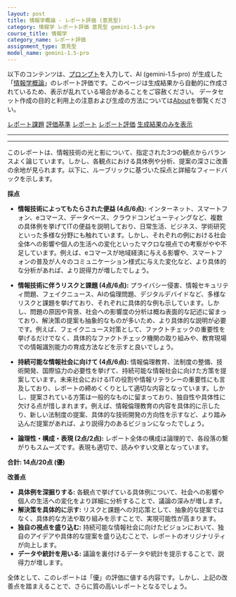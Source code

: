 ```yaml
---
layout: post
title: 情報学概論 - レポート評価 (意見型)
category: 情報学 レポート評価 意見型 gemini-1.5-pro
course_title: 情報学
category_name: レポート評価
assignment_type: 意見型
model_name: gemini-1.5-pro
---
```


以下のコンテンツは、[プロンプト](https://github.com/takedatoshiyuki/synthetic_assignments/tree/main/generated/情報学/gemini-1.5-pro/prompt_レポート評価-意見型.md)を入力して、AI (gemini-1.5-pro) が生成した「[情報学概論](/contents/情報学/)」のレポート評価です。このページは生成結果から自動的に作成されているため、表示が乱れている場合があることをご容赦ください。
データセット作成の目的と利用上の注意および生成の方法については[About](/About)を御覧ください。

[レポート課題](../レポート課題-意見型)
[評価基準](../評価基準-意見型)
[レポート](../レポート-意見型)
[レポート評価](../レポート評価-意見型)
[生成結果のみを表示](https://github.com/takedatoshiyuki/synthetic_assignments/tree/main/generated/情報学/gemini-1.5-pro/レポート評価-意見型.md)
  

***
***
  
このレポートは、情報技術の光と影について、指定された3つの観点からバランスよく論じています。しかし、各観点における具体例や分析、提案の深さに改善の余地が見られます。以下に、ルーブリックに基づいた採点と詳細なフィードバックを示します。

**採点**

* **情報技術によってもたらされた便益 (4点/6点):**  インターネット、スマートフォン、eコマース、データベース、クラウドコンピューティングなど、複数の具体例を挙げてITの便益を説明しており、日常生活、ビジネス、学術研究といった多様な分野にも触れています。しかし、それぞれの例における社会全体への影響や個人の生活への変化といったマクロな視点での考察がやや不足しています。例えば、eコマースが地域経済に与える影響や、スマートフォンの普及が人々のコミュニケーション様式に与えた変化など、より具体的な分析があれば、より説得力が増したでしょう。

* **情報技術に伴うリスクと課題 (4点/6点):** プライバシー侵害、情報セキュリティ問題、フェイクニュース、AIの倫理問題、デジタルデバイドなど、多様なリスクと課題を挙げており、それぞれに具体的な例も示しています。しかし、問題の原因や背景、社会への影響度の分析は概ね表面的な記述に留まっており、解決策の提案も抽象的なものが多いため、より具体的な説明が必要です。例えば、フェイクニュース対策として、ファクトチェックの重要性を挙げるだけでなく、具体的なファクトチェック機関の取り組みや、教育現場での情報識別能力の育成方法などを示すと良いでしょう。

* **持続可能な情報社会に向けて (4点/6点):** 情報倫理教育、法制度の整備、技術開発、国際協力の必要性を挙げて、持続可能な情報社会に向けた方策を提案しています。未来社会におけるITの役割や情報リテラシーの重要性にも言及しており、レポートの締めくくりとして適切な内容となっています。しかし、提案されている方策は一般的なものに留まっており、独自性や具体性に欠ける点が惜しまれます。例えば、情報倫理教育の内容を具体的に示したり、新しい法制度の提案、具体的な技術開発の方向性を示すなど、より踏み込んだ提案があれば、より説得力のあるビジョンになったでしょう。

* **論理性・構成・表現 (2点/2点):** レポート全体の構成は論理的で、各段落の繋がりもスムーズです。表現も適切で、読みやすい文章となっています。

**合計: 14点/20点 (優)**

**改善点**

* **具体例を深掘りする:** 各観点で挙げている具体例について、社会への影響や個人の生活への変化をより詳細に分析することで、議論の深みが増します。
* **解決策を具体的に示す:** リスクと課題への対応策として、抽象的な提案ではなく、具体的な方法や取り組みを示すことで、実現可能性が高まります。
* **独自の視点を盛り込む:** 持続可能な情報社会に向けたビジョンにおいて、独自のアイデアや具体的な提案を盛り込むことで、レポートのオリジナリティが向上します。
* **データや統計を用いる:** 議論を裏付けるデータや統計を提示することで、説得力が増します。


全体として、このレポートは「優」の評価に値する内容です。しかし、上記の改善点を踏まえることで、さらに質の高いレポートとなるでしょう。
